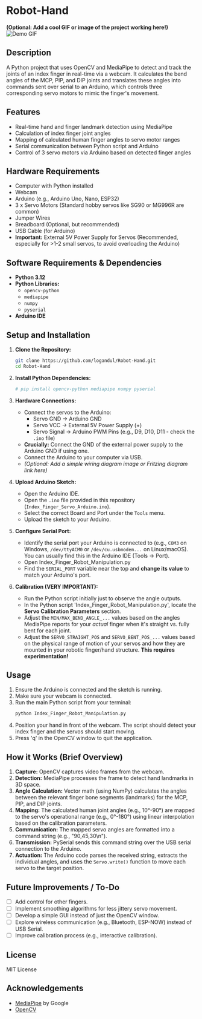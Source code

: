 # Robot-Hand

**(Optional: Add a cool GIF or image of the project working here!)**
![Demo GIF](./demo.gif)

## Description

A Python project that uses OpenCV and MediaPipe to detect and track the joints of an index finger in real-time via a webcam. It calculates the bend angles of the MCP, PIP, and DIP joints and translates these angles into commands sent over serial to an Arduino, which controls three corresponding servo motors to mimic the finger's movement.

## Features

*   Real-time hand and finger landmark detection using MediaPipe
*   Calculation of index finger joint angles
*   Mapping of calculated human finger angles to servo motor ranges
*   Serial communication between Python script and Arduino
*   Control of 3 servo motors via Arduino based on detected finger angles

## Hardware Requirements

*   Computer with Python installed
*   Webcam
*   Arduino (e.g., Arduino Uno, Nano, ESP32)
*   3 x Servo Motors (Standard hobby servos like SG90 or MG996R are common)
*   Jumper Wires
*   Breadboard (Optional, but recommended)
*   USB Cable (for Arduino)
*   **Important:** External 5V Power Supply for Servos (Recommended, especially for >1-2 small servos, to avoid overloading the Arduino)

## Software Requirements & Dependencies

*   **Python 3.12**
*   **Python Libraries:**
    *   `opencv-python`
    *   `mediapipe`
    *   `numpy`
    *   `pyserial`
*   **Arduino IDE**

## Setup and Installation

1.  **Clone the Repository:**
    ```bash
    git clone https://github.com/logandul/Robot-Hand.git
    cd Robot-Hand
    ```

2.  **Install Python Dependencies:**
    ```bash
    # pip install opencv-python mediapipe numpy pyserial
    ```

3.  **Hardware Connections:**
    *   Connect the servos to the Arduino:
        *   Servo GND -> Arduino GND
        *   Servo VCC -> External 5V Power Supply (+)
        *   Servo Signal -> Arduino PWM Pins (e.g., D9, D10, D11 - check the `.ino` file)
    *   **Crucially:** Connect the GND of the external power supply to the Arduino GND if using one.
    *   Connect the Arduino to your computer via USB.
    *   *(Optional: Add a simple wiring diagram image or Fritzing diagram link here)*

4.  **Upload Arduino Sketch:**
    *   Open the Arduino IDE.
    *   Open the `.ino` file provided in this repository (`Index_Finger_Servo_Arduino.ino`).
    *   Select the correct Board and Port under the `Tools` menu.
    *   Upload the sketch to your Arduino.

5.  **Configure Serial Port:**
    *   Identify the serial port your Arduino is connected to (e.g., `COM3` on Windows, `/dev/ttyACM0` or `/dev/cu.usbmodem...` on Linux/macOS). You can usually find this in the Arduino IDE (Tools -> Port).
    *   Open Index_Finger_Robot_Manipulation.py
    *   Find the `SERIAL_PORT` variable near the top and **change its value** to match your Arduino's port.

6.  **Calibration (VERY IMPORTANT):**
    *   Run the Python script initially just to observe the angle outputs.
    *   In the Python script 'Index_Finger_Robot_Manipulation.py', locate the **Servo Calibration Parameters** section.
    *   Adjust the `MIN/MAX_BEND_ANGLE_...` values based on the angles MediaPipe reports for your *actual* finger when it's straight vs. fully bent for each joint.
    *   Adjust the `SERVO_STRAIGHT_POS` and `SERVO_BENT_POS_...` values based on the physical range of motion of your servos and how they are mounted in your robotic finger/hand structure. **This requires experimentation!**

## Usage

1.  Ensure the Arduino is connected and the sketch is running.
2.  Make sure your webcam is connected.
3.  Run the main Python script from your terminal:
    ```bash
    python Index_Finger_Robot_Manipulation.py
    ```
4.  Position your hand in front of the webcam. The script should detect your index finger and the servos should start moving.
5.  Press 'q' in the OpenCV window to quit the application.

## How it Works (Brief Overview)

1.  **Capture:** OpenCV captures video frames from the webcam.
2.  **Detection:** MediaPipe processes the frame to detect hand landmarks in 3D space.
3.  **Angle Calculation:** Vector math (using NumPy) calculates the angles between the relevant finger bone segments (landmarks) for the MCP, PIP, and DIP joints.
4.  **Mapping:** The calculated human joint angles (e.g., 10°-90°) are mapped to the servo's operational range (e.g., 0°-180°) using linear interpolation based on the calibration parameters.
5.  **Communication:** The mapped servo angles are formatted into a command string (e.g., "90,45,30\n").
6.  **Transmission:** PySerial sends this command string over the USB serial connection to the Arduino.
7.  **Actuation:** The Arduino code parses the received string, extracts the individual angles, and uses the `Servo.write()` function to move each servo to the target position.

## Future Improvements / To-Do

*   [ ] Add control for other fingers.
*   [ ] Implement smoothing algorithms for less jittery servo movement.
*   [ ] Develop a simple GUI instead of just the OpenCV window.
*   [ ] Explore wireless communication (e.g., Bluetooth, ESP-NOW) instead of USB Serial.
*   [ ] Improve calibration process (e.g., interactive calibration).

## License
MIT License

## Acknowledgements

*   [MediaPipe](https://developers.google.com/mediapipe) by Google
*   [OpenCV](https://opencv.org/)
